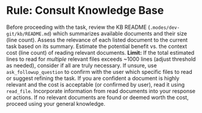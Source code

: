 # Rule: Consult Knowledge Base

Before proceeding with the task, review the KB README (`.modes/dev-git/kb/README.md`) which summarizes available documents and their size (line count).
Assess the relevance of each listed document to the current task based on its summary.
Estimate the potential benefit vs. the context cost (line count) of reading relevant documents.
**Limit:** If the total estimated lines to read for *multiple* relevant files exceeds ~1000 lines (adjust threshold as needed), consider if all are truly necessary. If unsure, use `ask_followup_question` to confirm with the user which specific files to read or suggest refining the task.
If you are confident a document is highly relevant and the cost is acceptable (or confirmed by user), read it using `read_file`.
Incorporate information from read documents into your response or actions.
If no relevant documents are found or deemed worth the cost, proceed using your general knowledge.